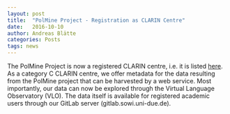 ```yaml
---
layout: post
title:  "PolMine Project - Registration as CLARIN Centre"
date:   2016-10-10
author: Andreas Blätte
categories: Posts
tags: news
---
```


The PolMine Project is now a registered CLARIN centre, i.e. it is listed [here](https://www.clarin.eu/content/overview-clarin-centres).
As a category C CLARIN centre, we offer metadata for the data resulting from the PolMine project that can be harvested by a web service.
Most importantly, our data can now be explored through the Virtual Language Observatory (VLO). The data itself is available for registered 
academic users through our GitLab server (gitlab.sowi.uni-due.de).

